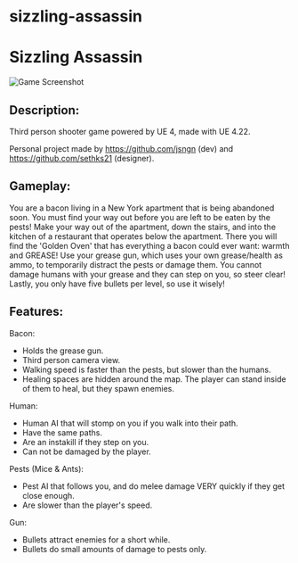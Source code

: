 # sizzling-assassin
# Sizzling Assassin

![Game Screenshot](https://i.imgur.com/p8V2e4S.png)

## Description:

Third person shooter game powered by UE 4, made with UE 4.22.

Personal project made by https://github.com/jsngn (dev) and https://github.com/sethks21 (designer).

## Gameplay:

You are a bacon living in a New York apartment that is being abandoned soon. You must find your way out before you are left to be eaten by the pests!
Make your way out of the apartment, down the stairs, and into the kitchen of a restaurant that operates below the apartment. There you will find 
the 'Golden Oven' that has everything a bacon could ever want: warmth and GREASE! Use your grease gun, which uses your own grease/health as ammo, to temporarily 
distract the pests or damage them. You cannot damage humans with your grease and they can step on you, so steer clear! Lastly, you only have five bullets per level, 
so use it wisely!

## Features:

Bacon:
 - Holds the grease gun.
 - Third person camera view.
 - Walking speed is faster than the pests, but slower than the humans.
 - Healing spaces are hidden around the map. The player can stand inside of them to heal, but they spawn enemies. 

Human:
 - Human AI that will stomp on you if you walk into their path.
 - Have the same paths.
 - Are an instakill if they step on you. 
 - Can not be damaged by the player.

Pests (Mice & Ants):
 - Pest AI that follows you, and do melee damage VERY quickly if they get close enough.
 - Are slower than the player's speed.
 
Gun:
 - Bullets attract enemies for a short while.
 - Bullets do small amounts of damage to pests only.
